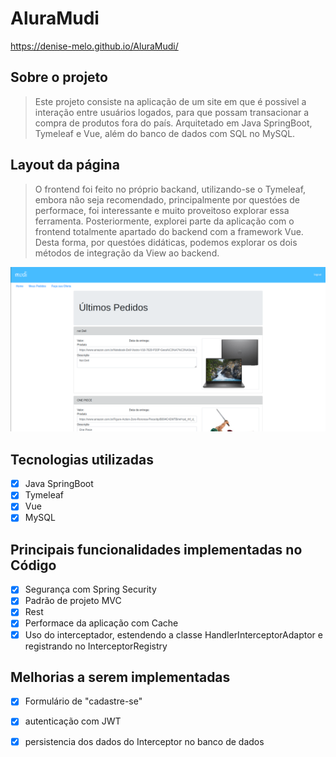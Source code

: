 # AluraMudi
https://denise-melo.github.io/AluraMudi/

## **Sobre o projeto**
> Este projeto consiste na aplicação de um site em que é possivel a interação entre usuários logados, para que possam transacionar a compra de produtos fora
do país.
Arquitetado em Java SpringBoot, Tymeleaf e Vue, além do banco de dados com SQL no MySQL.

## **Layout da página**
> O frontend foi feito no próprio backand, utilizando-se o Tymeleaf, embora não seja recomendado, principalmente por questóes de performace, 
foi interessante e muito proveitoso explorar essa ferramenta.
Posteriormente, explorei parte da aplicação com o frontend totalmente apartado do backend com a framework Vue.
Desta forma, por questóes didáticas, podemos explorar os dois métodos de integração da View ao backend.

![Alt ou título da imagem](https://github.com/Denise-Melo/AluraMudi/blob/main/imagens/Captura%20de%20tela%20de%202022-12-12%2011-30-03.png)

## **Tecnologias utilizadas**

* [X]  Java SpringBoot
* [X]  Tymeleaf
* [X]  Vue
* [X]  MySQL

## **Principais funcionalidades implementadas no Código**
* [X]  Segurança com Spring Security
* [X]  Padrão de projeto MVC
* [X]  Rest
* [X]  Performace da aplicação com Cache
* [X]  Uso do interceptador, estendendo a classe HandlerInterceptorAdaptor e registrando no InterceptorRegistry
       
## **Melhorias a serem implementadas**
* [X]  Formulário de "cadastre-se"
* [X]  autenticação com JWT
* [X]  persistencia dos dados do Interceptor no banco de dados






